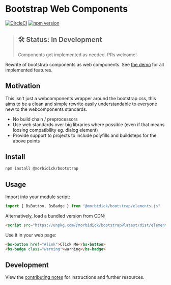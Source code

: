 # Bootstrap Web Components

[![CircleCI](https://circleci.com/gh/morbidick/bootstrap-webcomponents.svg?style=shield)](https://circleci.com/gh/morbidick/bootstrap-webcomponents)
[![npm version](https://img.shields.io/npm/v/@morbidick/bootstrap.svg)](https://www.npmjs.com/package/@morbidick/bootstrap)

> ## 🛠 Status: In Development
> Components get implemented as needed. PRs welcome!

Rewrite of bootstrap components as web components. See [the demo](demo/index.html) for all implemented features.

## Motivation

This isn't just a webcomponents wrapper around the bootstrap css, this aims to be a clean and simple rewrite easily understandable to everyone new to the webcomponents standards.

* No build chain / preprocessors
* Use web standards over big libraries where possible (even if that means loosing compatibility eg. dialog element)
* Provide support to projects to include polyfills and buildsteps for the above points

## Install

```bash
npm install @morbidick/bootstrap
```

## Usage

Import into your module script:

```javascript
import { BsButton, BsBadge } from "@morbidick/bootstrap/elements.js"
```

Alternatively, load a bundled version from CDN:

```html
<script src="https://unpkg.com/@morbidick/bootstrap@latest/dist/elements.bundled.min.js"></script>
```

Use it in your web page:

```html
<bs-button href="#link">Click Me</bs-button>
<bs-badge class="warning">warning</bs-badge>
```

## Development

View the [contributing notes](CONTRIBUTING.md) for instructions and further resources.
